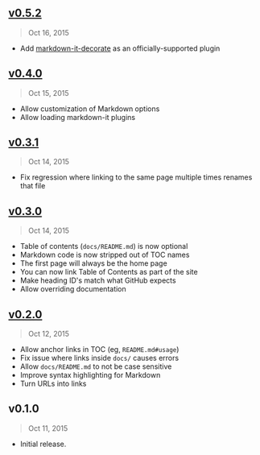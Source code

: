 ## [v0.5.2]
> Oct 16, 2015

- Add [markdown-it-decorate](https://www.npmjs.com/package/markdown-it-decorate) as an officially-supported plugin

## [v0.4.0]
> Oct 15, 2015

- Allow customization of Markdown options
- Allow loading markdown-it plugins

## [v0.3.1]
> Oct 14, 2015

- Fix regression where linking to the same page multiple times renames that file

## [v0.3.0]
> Oct 14, 2015

- Table of contents (`docs/README.md`) is now optional
- Markdown code is now stripped out of TOC names
- The first page will always be the home page
- You can now link Table of Contents as part of the site
- Make heading ID's match what GitHub expects
- Allow overriding documentation

## [v0.2.0]
> Oct 12, 2015

- Allow anchor links in TOC (eg, `README.md#usage`)
- Fix issue where links inside `docs/` causes errors
- Allow `docs/README.md` to not be case sensitive
- Improve syntax highlighting for Markdown
- Turn URLs into links

## v0.1.0
> Oct 11, 2015

- Initial release.

[v0.2.0]: https://github.com/docpress/docpress-core/compare/v0.1.0...v0.2.0
[v0.3.0]: https://github.com/docpress/docpress-core/compare/v0.2.0...v0.3.0
[v0.3.1]: https://github.com/docpress/docpress-core/compare/v0.3.0...v0.3.1
[v0.4.0]: https://github.com/docpress/docpress-core/compare/v0.3.1...v0.4.0
[v0.5.2]: https://github.com/docpress/docpress-core/compare/v0.4.0...v0.5.2
